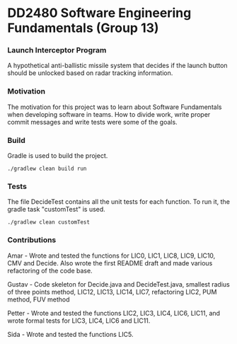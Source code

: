 # DD2480 Software Engineering Fundamentals (Group 13)

### Launch Interceptor Program
A hypothetical anti-ballistic missile system that decides if the launch button should be unlocked based on radar tracking information.

### Motivation
The motivation for this project was to learn about Software Fundamentals when developing software in teams. How to divide work, write proper commit messages and write tests were some of the goals.

### Build
Gradle is used to build the project.
```
./gradlew clean build run
```

### Tests
The file DecideTest contains all the unit tests for each function. To run it, the gradle task "customTest" is used.
```
./gradlew clean customTest
```

### Contributions

Amar - Wrote and tested the functions for LIC0, LIC1, LIC8, LIC9, LIC10, CMV and Decide. Also wrote the first README draft and made various refactoring of the code base.

Gustav - Code skeleton for Decide.java and DecideTest.java, smallest radius of three points method, LIC12, LIC13, LIC14, LIC7, refactoring LIC2, PUM method, FUV method

Petter - Wrote and tested the functions LIC2, LIC3, LIC4, LIC6, LIC11, and wrote formal tests for LIC3, LIC4, LIC6 and LIC11. 

Sida - Wrote and tested the functions LIC5.
